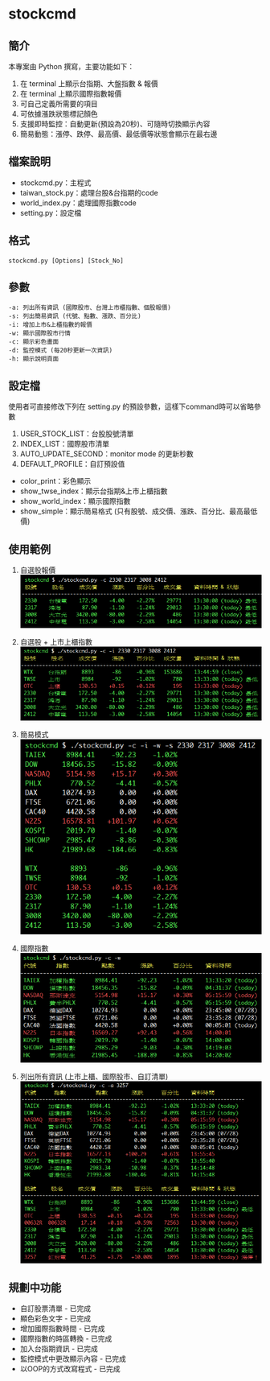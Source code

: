 # stockcmd

## 簡介
本專案由 Python 撰寫，主要功能如下：  
1. 在 terminal 上顯示台指期、大盤指數 & 報價  
2. 在 terminal 上顯示國際指數報價  
3. 可自己定義所需要的項目  
4. 可依據漲跌狀態標記顏色  
5. 支援即時監控：自動更新(預設為20秒)、可隨時切換顯示內容  
6. 簡易動態：漲停、跌停、最高價、最低價等狀態會顯示在最右邊

## 檔案說明

 - stockcmd.py：主程式  
 - taiwan_stock.py：處理台股&台指期的code  
 - world_index.py：處理國際指數code  
 - setting.py：設定檔  
 
## 格式

    stockcmd.py [Options] [Stock_No]

## 參數

    -a: 列出所有資訊 (國際股市、台灣上市櫃指數、個股報價)
    -s: 列出簡易資訊 (代號、點數、漲跌、百分比)
    -i: 增加上市&上櫃指數的報價
    -w: 顯示國際股市行情
    -c: 顯示彩色畫面
    -d: 監控模式 (每20秒更新一次資訊)
    -h: 顯示說明頁面

## 設定檔

使用者可直接修改下列在 setting.py 的預設參數，這樣下command時可以省略參數  
1. USER_STOCK_LIST：台股股號清單  
2. INDEX_LIST：國際股市清單  
3. AUTO_UPDATE_SECOND：monitor mode 的更新秒數  
4. DEFAULT_PROFILE：自訂預設值  
 - color_print：彩色顯示  
 - show_twse_index：顯示台指期&上市上櫃指數  
 - show_world_index：顯示國際指數  
 - show_simple：顯示簡易格式 (只有股號、成交價、漲跌、百分比、最高最低價)

  
## 使用範例

1. 自選股報價  
![Alt text](/screenshot/1.png "Snapshot")  

2. 自選股 + 上市上櫃指數  
![Alt text](/screenshot/2.png "Snapshot")  

3. 簡易模式  
![Alt text](/screenshot/3.png "Snapshot")  

4. 國際指數  
![Alt text](/screenshot/4.png "Snapshot")  

5. 列出所有資訊 (上市上櫃、國際股市、自訂清單)  
![Alt text](/screenshot/5.png "Snapshot")  

## 規劃中功能
- 自訂股票清單 - 已完成  
- 顯色彩色文字 - 已完成  
- 增加國際指數時間 - 已完成  
- 國際指數的時區轉換 - 已完成  
- 加入台指期資訊 - 已完成  
- 監控模式中更改顯示內容 - 已完成  
- 以OOP的方式改寫程式 - 已完成
